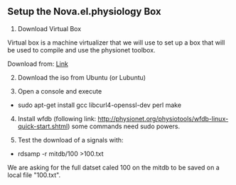 ## Setup the Nova.el.physiology Box

1. Download Virtual Box 

Virtual box is a machine virtualizer that we will use to set up a box that will be used to compile and use the physionet toolbox. 

Download from: [Link](https://www.virtualbox.org/wiki/Downloads)

2. Download the iso from Ubuntu (or Lubuntu)

3. Open a console and execute
 * sudo apt-get install gcc libcurl4-openssl-dev perl make 

4. Install wfdb (following link: 
http://physionet.org/physiotools/wfdb-linux-quick-start.shtml) some commands need sudo powers.

5. Test the download of a signals with:
 * rdsamp -r mitdb/100 >100.txt 

We are asking for the full datset caled 100 on the mitdb to be saved on a local file "100.txt". 

